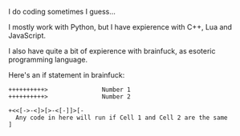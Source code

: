 I do coding sometimes I guess...

I mostly work with Python, but I have expierence with C++, Lua and JavaScript.

I also have quite a bit of expierence with brainfuck, as esoteric programming language.

Here's an if statement in brainfuck:
```brainfuck
++++++++++>               Number 1
++++++++++>               Number 2

+<<[->-<]>[>-<[-]]>[-
  Any code in here will run if Cell 1 and Cell 2 are the same
]
```
